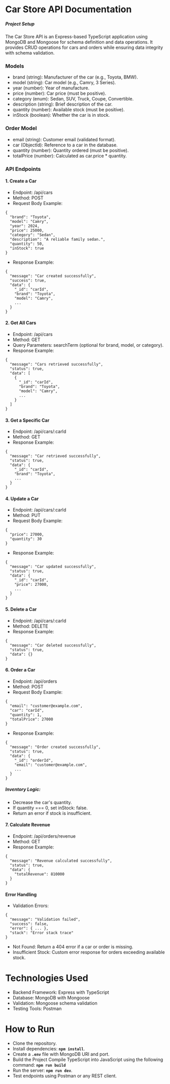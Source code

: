 # Car Store API Documentation
##### Project Setup
The Car Store API is an Express-based TypeScript application using MongoDB and Mongoose for schema definition and data operations. It provides CRUD operations for cars and orders while ensuring data integrity with schema validation.

### Models
* brand (string): Manufacturer of the car (e.g., Toyota, BMW).
* model (string): Car model (e.g., Camry, 3 Series).
* year (number): Year of manufacture.
* price (number): Car price (must be positive).
* category (enum): Sedan, SUV, Truck, Coupe, Convertible.
* description (string): Brief description of the car.
* quantity (number): Available stock (must be positive).
* inStock (boolean): Whether the car is in stock.
### Order Model
* email (string): Customer email (validated format).
* car (ObjectId): Reference to a car in the database.
* quantity (number): Quantity ordered (must be positive).
* totalPrice (number): Calculated as car.price * quantity.

### API Endpoints

#### 1. Create a Car
* Endpoint: /api/cars
* Method: POST
* Request Body Example:

``` text 
{
  "brand": "Toyota",
  "model": "Camry",
  "year": 2024,
  "price": 25000,
  "category": "Sedan",
  "description": "A reliable family sedan.",
  "quantity": 50,
  "inStock": true
}

```
* Response Example:

``` text 
{
  "message": "Car created successfully",
  "success": true,
  "data": {
    "_id": "carId",
    "brand": "Toyota",
    "model": "Camry",
    ...
  }
}

```

#### 2. Get All Cars
* Endpoint: /api/cars
* Method: GET
* Query Parameters: searchTerm (optional for brand, model, or category).
* Response Example:

``` text 
{
  "message": "Cars retrieved successfully",
  "status": true,
  "data": [
    {
      "_id": "carId",
      "brand": "Toyota",
      "model": "Camry",
      ...
    }
  ]
}

```
#### 3. Get a Specific Car
* Endpoint: /api/cars/:carId
* Method: GET
* Response Example:

``` text 
{
  "message": "Car retrieved successfully",
  "status": true,
  "data": {
    "_id": "carId",
    "brand": "Toyota",
    ...
  }
}

```

#### 4. Update a Car
* Endpoint: /api/cars/:carId
* Method: PUT
* Request Body Example:

```text 
{
  "price": 27000,
  "quantity": 30
}

```
* Response Example:
``` text
{
  "message": "Car updated successfully",
  "status": true,
  "data": {
    "_id": "carId",
    "price": 27000,
    ...
  }
}

```

#### 5. Delete a Car
* Endpoint: /api/cars/:carId
* Method: DELETE
* Response Example:

```text 
{
  "message": "Car deleted successfully",
  "status": true,
  "data": {}
}

```

#### 6. Order a Car
* Endpoint: /api/orders
* Method: POST
* Request Body Example:

``` text 
{
  "email": "customer@example.com",
  "car": "carId",
  "quantity": 1,
  "totalPrice": 27000
}

```
* Response Example:
``` text 
{
  "message": "Order created successfully",
  "status": true,
  "data": {
    "_id": "orderId",
    "email": "customer@example.com",
    ...
  }
}

```

##### Inventory Logic:

* Decrease the car's quantity.
* If quantity === 0, set inStock: false.
* Return an error if stock is insufficient.

#### 7. Calculate Revenue
* Endpoint: /api/orders/revenue
* Method: GET
* Response Example:

```text 
{
  "message": "Revenue calculated successfully",
  "status": true,
  "data": {
    "totalRevenue": 810000
  }
}

```

#### Error Handling
* Validation Errors:

``` text 
{
  "message": "Validation failed",
  "success": false,
  "error": { ... },
  "stack": "Error stack trace"
}

```

* Not Found: Return a 404 error if a car or order is missing.
* Insufficient Stock: Custom error response for orders exceeding available stock.


# Technologies Used
* Backend Framework: Express with TypeScript
* Database: MongoDB with Mongoose
* Validation: Mongoose schema validation
* Testing Tools: Postman

# How to Run
* Clone the repository.
* Install dependencies: **`npm install`**.
* Create a **`.env`** file with MongoDB URI and port.
* Build the Project Compile TypeScript into JavaScript using the following command: **`npm run build`**
* Run the server: **`npm run dev`**.
* Test endpoints using Postman or any REST client.
